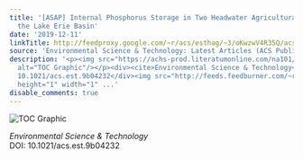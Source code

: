 ```yaml
---
title: '[ASAP] Internal Phosphorus Storage in Two Headwater Agricultural Streams in
  the Lake Erie Basin'
date: '2019-12-11'
linkTitle: http://feedproxy.google.com/~r/acs/esthag/~3/oKwzwV4R35Q/acs.est.9b04232
source: 'Environmental Science & Technology: Latest Articles (ACS Publications)'
description: '<p><img src="https://achs-prod.literatumonline.com/na101/home/literatum/publisher/achs/journals/content/esthag/0/esthag.ahead-of-print/acs.est.9b04232/20191211/images/medium/es9b04232_0005.gif"
  alt="TOC Graphic"/></p><div><cite>Environmental Science & Technology</cite></div><div>DOI:
  10.1021/acs.est.9b04232</div><img src="http://feeds.feedburner.com/~r/acs/esthag/~4/oKwzwV4R35Q"
  height="1" width="1" ...'
disable_comments: true
---
```

<p><img src="https://achs-prod.literatumonline.com/na101/home/literatum/publisher/achs/journals/content/esthag/0/esthag.ahead-of-print/acs.est.9b04232/20191211/images/medium/es9b04232_0005.gif" alt="TOC Graphic"/></p><div><cite>Environmental Science & Technology</cite></div><div>DOI: 10.1021/acs.est.9b04232</div><img src="http://feeds.feedburner.com/~r/acs/esthag/~4/oKwzwV4R35Q" height="1" width="1" ...